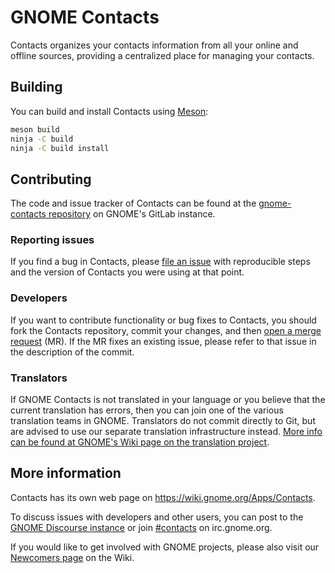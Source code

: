 # GNOME Contacts

Contacts organizes your contacts information from all your online and offline
sources, providing a centralized place for managing your contacts.

## Building

You can build and install Contacts using [Meson](http://mesonbuild.com/):

```sh
meson build
ninja -C build
ninja -C build install
```

## Contributing

The code and issue tracker of Contacts can be found at the
[gnome-contacts repository](https://gitlab.gnome.org/GNOME/gnome-contacts) on
GNOME's GitLab instance.

### Reporting issues

If you find a bug in Contacts, please [file an
issue](https://gitlab.gnome.org/GNOME/gnome-contacts/issues) with reproducible
steps and the version of Contacts you were using at that point.

### Developers

If you want to contribute functionality or bug fixes to Contacts, you should
fork the Contacts repository, commit your changes, and then [open a merge
request](https://gitlab.gnome.org/GNOME/gnome-contacts/merge_requests/new) (MR).
If the MR fixes an existing issue, please refer to that issue in the
description of the commit.

### Translators

If GNOME Contacts is not translated in your language or you believe that the
current translation has errors, then you can join one of the various
translation teams in GNOME. Translators do not commit directly to Git, but are
advised to use our separate translation infrastructure instead. [More info can
be found at GNOME's Wiki page on the translation
project](https://wiki.gnome.org/TranslationProject/JoiningTranslation).

## More information

Contacts has its own web page on <https://wiki.gnome.org/Apps/Contacts>.

To discuss issues with developers and other users, you can post to the
[GNOME Discourse instance](https://discourse.gnome.org/tags/contacts)
or join [#contacts](irc://irc.gnome.org/contacts) on irc.gnome.org.

If you would like to get involved with GNOME projects, please also visit our
[Newcomers page](https://wiki.gnome.org/Newcomers)
on the Wiki.

